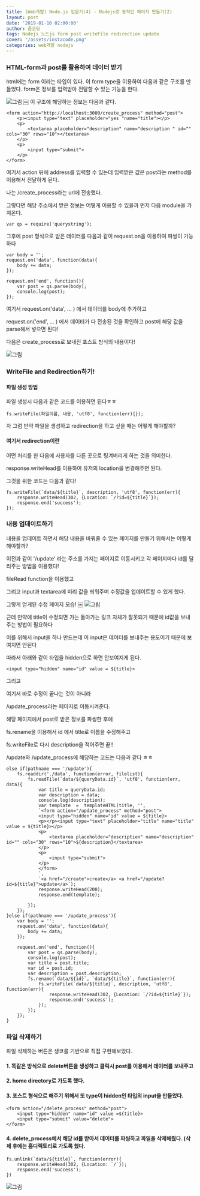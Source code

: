 ```yaml
---
title: (Web개발) Node.js 입문기(4) - Nodejs로 동적인 페이지 만들기(2)
layout: post
date: '2019-01-10 02:00:00'
author: 줌코딩
tags: Nodejs 노드js form post writeFile redirection update
cover: "/assets/instacode.png"
categories: web개발 nodejs
---
```


### HTML-form과 post를 활용하여 데이터 받기

html에는 form 이라는 타입이 있다.
이 form type을 이용하여 다음과 같은 구조를 만들었다.
form은 정보를 입력받아 전달할 수 있는 기능을 한다.

![그림](https://raw.githubusercontent.com/zoomKoding/zoomKoding.github.io/source/assets/_posts/Node-introduction-5.png)
￼
이 구조에 해당하는 정보는 다음과 같다.

    <form action="http://localhost:3000/create_process" method="post">
        <p><input type="text" placeholder="yes "name="title"></p>
        <p>
            <textarea placeholder="description" name="description " id="" cols="30" rows="10"></textarea>
        </p>
        <p>
            <input type="submit">
        </p>
    </form>


여기서 action 뒤에 address를 입력할 수 있는데 입력받은 값은 post라는 method를 이용해서 전달하게 된다.

나는 /create_process라는 url에 전송했다.

그렇다면 해당 주소에서 받은 정보는 어떻게 이용할 수 있을까
먼저 다음 module을 가져온다.

    var qs = require('querystring');

그후에 post 형식으로 받은 데이터를 다음과 같이 request.on을 이용하여 파씽이 가능하다

    var body = '';
    request.on('data', function(data){
        body += data;
    });
    
    request.on('end', function(){
        var post = qs.parse(body);
        console.log(post);
    });

여기서 request.on('data', ... ) 에서 데이터를 body에 추가하고 

request.on('end', ... ) 에서 데이터가 다 전송된 것을 확인하고 post에 해당 값을 parse해서 넣으면 된다!

다음은 create_process로 보내진 포스트 방식의 내용이다!

![그림](https://raw.githubusercontent.com/zoomKoding/zoomKoding.github.io/source/assets/_posts/Node-introduction-6.png)


### WriteFile and Redirection하기!

#### 파일 생성 방법

파일 생성시 다음과 같은 코드를 이용하면 된다ㅎㅎ
    
    fs.writeFile(파일이름, 내용, 'utf8', function(err){});

자 그럼 만약 파일을 생성하고 redirection을 하고 싶을 때는 어떻게 해야할까?

#### 여기서 redirection이란

어떤 처리를 한 다음에 사용자를 다른 곳으로 팅겨버리게 하는 것을 의미한다.

response.writeHead를 이용하여 유저의 location을 변경해주면 된다.

그것을 위한 코드는 다음과 같다!

    fs.writeFile(`data/${title}`, description, 'utf8', function(err){
        response.writeHead(302, {Location: `/?id=${title}`});
        response.end('success');
    });

### 내용 업데이트하기

내용을 업데이트 하면서 해당 내용을 바꿔줄 수 있는 페이지를 만들기 위해서는 어떻게 해야할까?

이전과 같이 '/update' 라는 주소를 가지는 페이지로 이동시키고 각 페이지마다 id를 달리주는 방법을 이용했다!

fileRead function을 이용했고

그리고 input과 textarea에 미리 값을 띄워주며 수정값을 업데이트할 수 있게 했다.

그렇게 얻게된 수정 페이지 모습!
￼
![그림](https://raw.githubusercontent.com/zoomKoding/zoomKoding.github.io/source/assets/_posts/Node-introduction-7.png)

근데 만약에 title이 수정되면 가는 돌아가는 링크 자체가 잘못되기 때문에 id값을 보내주는 방법이 필요하다

이를 위해서 input을 하나 만드는데 이 input은 데이터를 보내주는 용도이기 때문에 보여지면 안된다

따라서  아래와 같이 타입을 hidden으로 하면 안보여지게 된다.

    <input type="hidden" name="id" value = ${title}>

그리고

여기서 바로 수정이 끝나는 것이 아니라

/update_process라는 페이지로 이동시켜준다.

해당 페이지에서 post로 받은 정보를 파씽한 후에

fs.rename을 이용해서 id 에서 title로 이름을 수정해주고

fs.writeFile로 다시 description을 적어주면 끝!!


/update와 /update_process에 해당하는 코드는 다음과 같다 ㅎㅎ

    else if(pathname === '/update'){
        fs.readdir('./data', function(error, filelist){
            fs.readFile(`data/${queryData.id}`, 'utf8', function(err, data){
                var title = queryData.id;
                var description = data;
                console.log(description);
                var template  =  templateHTML(title, '', 
                `<form action="/update_process" method="post">
                <input type="hidden" name="id" value = ${title}>
                <p></p><input type="text" placeholder="title" name="title" value = ${title}></p>
                <p>
                    <textarea placeholder="description" name="description" id="" cols="30" rows="10">${description}</textarea>
                </p>
                <p>
                    <input type="submit">
                </p>
                </form>
                `, 
                `<a href="/create">create</a> <a href="/update?id=${title}">update</a>`);
                response.writeHead(200);
                response.end(template);

            }); 
        });
    }else if(pathname === '/update_process'){
        var body = '';
        request.on('data', function(data){
            body += data;
        });

        request.on('end', function(){
            var post = qs.parse(body);
            console.log(post);
            var title = post.title;
            var id = post.id;
            var description = post.description;
            fs.rename(`data/${id}`, `data/${title}`, function(err){
                fs.writeFile(`data/${title}`, description, 'utf8', function(err){
                    response.writeHead(302, {Location: `/?id=${title}`});
                    response.end('success');
                });
            });
        });
    }


### 파일 삭제하기

파일 삭제하는 버튼은 생코를 기반으로 직접 구현해보았다.

#### 1. 똑같은 방식으로 delete버튼을  생성하고 클릭시 post를 이용해서 데이터를 보내주고 


#### 2. home directory로 가도록 했다. 


#### 3. 포스트 형식으로 해주기 위해서 또 type이 hidden인 타입의 input을 만들었다.

    <form action="/delete_process" method="post">
        <input type="hidden" name="id" value =${title}>
        <input type="submit" value="delete">
    </form>


#### 4. delete_process에서 해당 id를 받아서 데이터를 파씽하고 파일을 삭제해줬다. (삭제 후에는 홈디렉토리로 가도록 했다.
    fs.unlink(`data/${title}`, function(error){
        response.writeHead(302, {Location: `/`});
        response.end('success');
    })
    
![그림](https://raw.githubusercontent.com/zoomKoding/zoomKoding.github.io/source/assets/_posts/Node-introduction-8.png)



